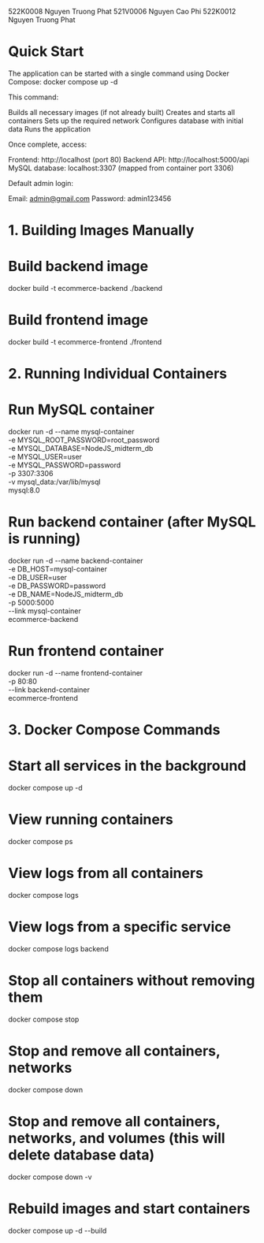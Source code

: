 522K0008 Nguyen Truong Phat
521V0006 Nguyen Cao Phi
522K0012 Nguyen Truong Phat



# Quick Start

The application can be started with a single command using Docker Compose:
docker compose up -d

This command:

Builds all necessary images (if not already built)
Creates and starts all containers
Sets up the required network
Configures database with initial data
Runs the application

Once complete, access:

Frontend: http://localhost (port 80)
Backend API: http://localhost:5000/api
MySQL database: localhost:3307 (mapped from container port 3306)

Default admin login:

Email: admin@gmail.com
Password: admin123456

# 1. Building Images Manually 
# Build backend image
docker build -t ecommerce-backend ./backend

# Build frontend image
docker build -t ecommerce-frontend ./frontend

# 2. Running Individual Containers
# Run MySQL container
docker run -d --name mysql-container \
  -e MYSQL_ROOT_PASSWORD=root_password \
  -e MYSQL_DATABASE=NodeJS_midterm_db \
  -e MYSQL_USER=user \
  -e MYSQL_PASSWORD=password \
  -p 3307:3306 \
  -v mysql_data:/var/lib/mysql \
  mysql:8.0

# Run backend container (after MySQL is running)
docker run -d --name backend-container \
  -e DB_HOST=mysql-container \
  -e DB_USER=user \
  -e DB_PASSWORD=password \
  -e DB_NAME=NodeJS_midterm_db \
  -p 5000:5000 \
  --link mysql-container \
  ecommerce-backend

# Run frontend container
docker run -d --name frontend-container \
  -p 80:80 \
  --link backend-container \
  ecommerce-frontend

# 3. Docker Compose Commands
# Start all services in the background
docker compose up -d

# View running containers
docker compose ps

# View logs from all containers
docker compose logs

# View logs from a specific service
docker compose logs backend

# Stop all containers without removing them
docker compose stop

# Stop and remove all containers, networks
docker compose down

# Stop and remove all containers, networks, and volumes (this will delete database data)
docker compose down -v

# Rebuild images and start containers
docker compose up -d --build